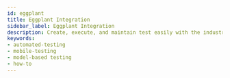 ```yaml
---
id: eggplant
title: Eggplant Integration
sidebar_label: Eggplant Integration
description: Create, execute, and maintain test easily with the industry's leading model-based test platform
keywords:
- automated-testing
- mobile-testing
- model-based testing
- how-to
---
```

